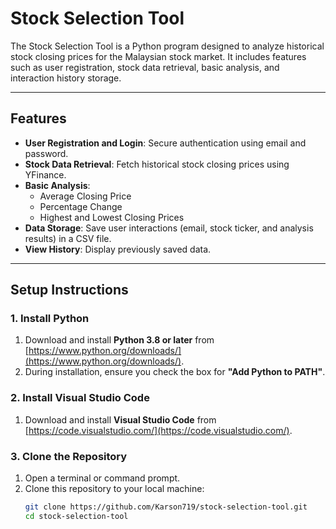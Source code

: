 # **Stock Selection Tool**

The Stock Selection Tool is a Python program designed to analyze historical stock closing prices for the Malaysian stock market. It includes features such as user registration, stock data retrieval, basic analysis, and interaction history storage.

---

## **Features**
- **User Registration and Login**: Secure authentication using email and password.
- **Stock Data Retrieval**: Fetch historical stock closing prices using YFinance.
- **Basic Analysis**:
  - Average Closing Price
  - Percentage Change
  - Highest and Lowest Closing Prices
- **Data Storage**: Save user interactions (email, stock ticker, and analysis results) in a CSV file.
- **View History**: Display previously saved data.

---

## **Setup Instructions**

### **1. Install Python**
1. Download and install **Python 3.8 or later** from [https://www.python.org/downloads/](https://www.python.org/downloads/).
2. During installation, ensure you check the box for **"Add Python to PATH"**.

### **2. Install Visual Studio Code**
1. Download and install **Visual Studio Code** from [https://code.visualstudio.com/](https://code.visualstudio.com/).

### **3. Clone the Repository**
1. Open a terminal or command prompt.
2. Clone this repository to your local machine:
   ```bash
   git clone https://github.com/Karson719/stock-selection-tool.git
   cd stock-selection-tool
